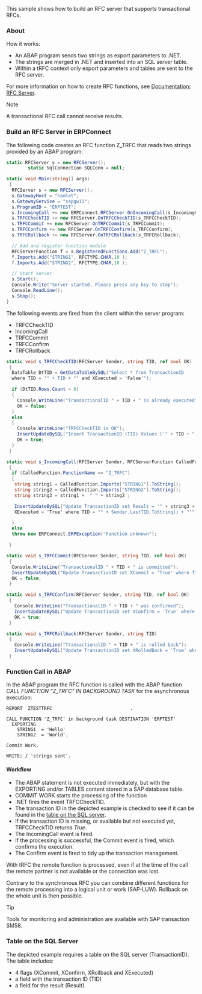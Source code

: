 This sample shows how to build an RFC server that supports transactional RFCs.

### About

How it works:

- An ABAP program sends two strings as export parameters to .NET.
- The strings are merged in .NET and inserted into an SQL server table.
- Within a tRFC context only export parameters and tables are sent to the RFC server.

For more information on how to create RFC functions, see [Documentation: RFC Server](../../documentation/rfc-server/).

Note

A transactional RFC call cannot receive results.

### Build an RFC Server in ERPConnect

The following code creates an RFC function Z_TRFC that reads two strings provided by an ABAP program:

```csharp
static RFCServer s = new RFCServer();
        static SqlConnection SQLConn = null;

static void Main(string[] args)
 {
  RFCServer s = new RFCServer();
  s.GatewayHost = "hamlet";
  s.GatewayService = "sapgw11";
  s.ProgramID = "ERPTEST";
  s.IncomingCall += new ERPConnect.RFCServer.OnIncomingCall(s_IncomingCall);
  s.TRFCCheckTID += new RFCServer.OnTRFCCheckTID(s_TRFCCheckTID);
  s.TRFCCommit += new RFCServer.OnTRFCCommit(s_TRFCCommit);
  s.TRFCConfirm += new RFCServer.OnTRFCConfirm(s_TRFCConfirm);
  s.TRFCRollback += new RFCServer.OnTRFCRollback(s_TRFCRollback);

  // Add and register function module
  RFCServerFunction f = s.RegisteredFunctions.Add("Z_TRFC");
  f.Imports.Add("STRING1", RFCTYPE.CHAR,10 );
  f.Imports.Add("STRING2", RFCTYPE.CHAR,10 );

  // start server
  s.Start();
  Console.Write("Server started. Please press any key to stop");
  Console.ReadLine();
  s.Stop();        
}

```

The following events are fired from the client within the server program:

- TRFCCheckTID
- IncomingCall
- TRFCCommit
- TRFCConfirm
- TRFCRollback

```csharp
static void s_TRFCCheckTID(RFCServer Sender, string TID, ref bool OK)
 {
  DataTable DtTID = GetDataTableBySQL("Select * from TransactionID 
  where TID = '" + TID + "' and XExecuted = 'False'");

  if (DtTID.Rows.Count > 0)
  {
    Console.WriteLine("TransactionalID " + TID + " is already executed");
    OK = false;
  }
  else
  {
    Console.WriteLine("TRFCCheckTID is OK");
    InsertUpdateBySQL("Insert TransactionID (TID) Values ('" + TID + "')");
    OK = true;
  }
 }

static void s_IncomingCall(RFCServer Sender, RFCServerFunction CalledFunction)
 {
  if (CalledFunction.FunctionName == "Z_TRFC")
  {
   string string1 = CalledFunction.Imports["STRING1"].ToString();
   string string2 = CalledFunction.Imports["STRING2"].ToString();
   string string3 = string1 +  " " + string2 ;

   InsertUpdateBySQL("Update TransactionID set Result = '" + string3 + "',
   XExecuted = 'True' where TID = '" + Sender.LastTID.ToString() + "'");

  }
  else
  throw new ERPConnect.ERPException("Function unknown");

 }

static void s_TRFCCommit(RFCServer Sender, string TID, ref bool OK)
 {
  Console.WriteLine("TransactionalID " + TID + " is committed");
  InsertUpdateBySQL("Update TransactionID set XCommit = 'True' where TID = '" + TID + "'");
  OK = false;
 }

static void s_TRFCConfirm(RFCServer Sender, string TID, ref bool OK)
 {
   Console.WriteLine("TransactionalID " + TID + " was confirmed");
   InsertUpdateBySQL("Update TransactionID set XConfirm = 'True' where TID = '" + TID + "'");
   OK = true;
 }

static void s_TRFCRollback(RFCServer Sender, string TID)
 {
   Console.WriteLine("TransactionalID " + TID + " is rolled back");
   InsertUpdateBySQL("Update TransactionID set XRolledBack = 'True' where TID = '" + TID + "'");
 }

```

### Function Call in ABAP

In the ABAP program the RFC function is called with the ABAP function *CALL FUNCTION “Z_TRFC” IN BACKGROUND TASK* for the asynchronous execution:

```text
REPORT  ZTESTTRFC                             .

CALL FUNCTION 'Z_TRFC' in background task DESTINATION 'ERPTEST'
  EXPORTING
    STRING1  = 'Hello'
    STRING2  = 'World'.

Commit Work.

WRITE: / 'strings sent'.

```

#### Workflow

- The ABAP statement is not executed immediately, but with the EXPORTING and/or TABLES content stored in a SAP database table.
- COMMIT WORK starts the processing of the function
- .NET fires the event TRFCCheckTID.
- The transaction ID in the depicted example is checked to see if it can be found in the [table on the SQL server](#table-on-the-sql-server).
- If the transaction ID is missing, or available but not executed yet, TRFCCheckTID returns *True*.
- The IncomingCall event is fired.
- If the processing is successful, the Commit event is fired, which confirms the execution.
- The Confirm event is fired to tidy up the transaction management.

With tRFC the remote function is processed, even if at the time of the call the remote partner is not available or the connection was lost.

Contrary to the synchronous RFC you can combine different functions for the remote processing into a logical unit or work (SAP-LUW). Rollback on the whole unit is then possible.

Tip

Tools for monitoring and administration are available with SAP transaction SM58.

### Table on the SQL Server

The depicted example requires a table on the SQL server (TransactionID). The table includes:

- 4 flags (XCommit, XConfirm, XRollback and XExecuted)
- a field with the transaction ID (TID)
- a field for the result (Result).
